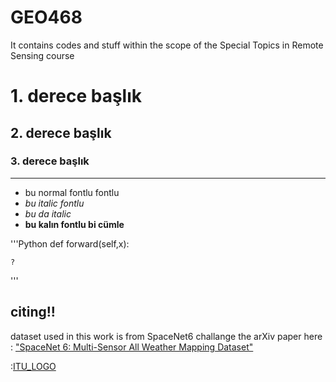 # GEO468
 It contains codes and stuff within the scope of the Special Topics in Remote Sensing course
# 1. derece başlık
## 2. derece başlık
### 3. derece başlık

***
- bu normal fontlu fontlu
- _bu italic fontlu_
- *bu da italic*
- __bu kalın fontlu bi cümle__

'''Python
    def forward(self,x):
    
    ?
    
'''
## citing!!
dataset used in this work is from SpaceNet6 challange the arXiv paper here : ["SpaceNet 6: Multi-Sensor All Weather Mapping Dataset"](https://www.gittigidiyor.com/)

:[ITU_LOGO](logo/ITU_logo.png)
